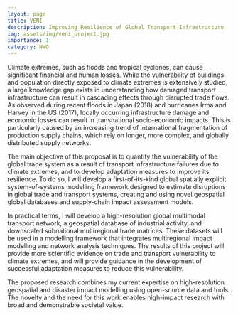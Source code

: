 ```yaml
---
layout: page
title: VENI
description: Improving Resilience of Global Transport Infrastructure
img: assets/img/veni_project.jpg
importance: 1
category: NWO
---
```


Climate extremes, such as floods and tropical cyclones, can cause significant financial and human losses. While the vulnerability of buildings and population directly exposed to climate extremes is extensively studied, a large knowledge gap exists in understanding how damaged transport infrastructure can result in cascading effects through disrupted trade flows. As observed during recent floods in Japan (2018) and hurricanes Irma and Harvey in the US (2017), locally occurring infrastructure damage and economic losses can result in transnational socio-economic impacts. This is particularly caused by an increasing trend of international fragmentation of production supply chains, which rely on longer, more complex, and globally distributed supply networks.

The main objective of this proposal is to quantify the vulnerability of the global trade system as a result of transport infrastructure failures due to climate extremes, and to develop adaptation measures to improve its resilience. To do so, I will develop a first-of-its-kind global spatially explicit system-of-systems modelling framework designed to estimate disruptions in global trade and transport systems, creating and using novel geospatial global databases and supply-chain impact assessment models. 

In practical terms, I will develop a high-resolution global multimodal transport network, a geospatial database of industrial activity, and downscaled subnational multiregional trade matrices. These datasets will be used in a modelling framework that integrates multiregional impact modelling and network analysis techniques. The results of this project will provide more scientific evidence on trade and transport vulnerability to climate extremes, and will provide guidance in the development of successful adaptation measures to reduce this vulnerability. 

The proposed research combines my current expertise on high-resolution geospatial and disaster impact modelling using open-source data and tools. The novelty and the need for this work enables high-impact research with broad and demonstrable societal value.
